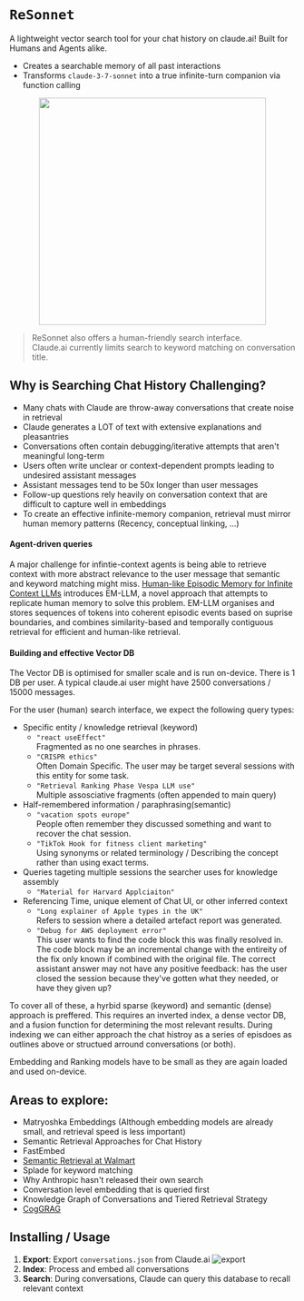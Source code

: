 # `ReSonnet`

A lightweight vector search tool for your chat history on claude.ai! Built for Humans and Agents alike.
- Creates a searchable memory of all past interactions
- Transforms `claude-3-7-sonnet` into a true infinite-turn companion via function calling

<div align="center">
    <img src="https://github.com/user-attachments/assets/8a255ca4-f00a-4c7c-8eb1-51905279fc28" width="400">
</div>

> ReSonnet also offers a human-friendly search interface. \
> Claude.ai currently limits search to keyword matching on conversation title.


## Why is Searching Chat History Challenging?

- Many chats with Claude are throw-away conversations that create noise in retrieval
- Claude generates a LOT of text with extensive explanations and pleasantries
- Conversations often contain debugging/iterative attempts that aren't meaningful long-term
- Users often write unclear or context-dependent prompts leading to undesired assistant messages
- Assistant messages tend to be 50x longer than user messages
- Follow-up questions rely heavily on conversation context that are difficult to capture well in embeddings
- To create an effective infinite-memory companion, retrieval must mirror human memory patterns (Recency, conceptual linking, ...)

#### Agent-driven queries

A major challenge for infintie-context agents is being able to retrieve context with more abstract relevance to the user message that semantic and keyword matching might miss. [Human-like Episodic Memory for Infinite Context LLMs](https://arxiv.org/abs/2407.09450) introduces EM-LLM, a novel approach that attempts to replicate human memory to solve this problem. EM-LLM organises and stores sequences of tokens into coherent episodic events based on suprise boundaries, and combines similarity-based and temporally contiguous retrieval for efficient and human-like retrieval. 

#### Building and effective Vector DB

The Vector DB is optimised for smaller scale and is run on-device. There is 1 DB per user. A typical claude.ai user might have 2500 conversations / 15000 messages.

For the user (human) search interface, we expect the following query types:

- Specific entity / knowledge retrieval (keyword)
    - `"react useEffect"` \
Fragmented as no one searches in phrases.
    - `"CRISPR ethics"` \
Often Domain Specific. The user may be target several sessions with this entity for some task.
    - `"Retrieval Ranking Phase Vespa LLM use"` \
Multiple assosciative fragments (often appended to main query)
- Half-remembered information / paraphrasing(semantic)
    - `"vacation spots europe"` \
People often remember they discussed something and want to recover the chat session.
    - `"TikTok Hook for fitness client marketing"` \
Using synonyms or related terminology / Describing the concept rather than using exact terms.
- Queries tageting multiple sessions the searcher uses for knowledge assembly
    - `"Material for Harvard Applciaiton"`
- Referencing Time, unique element of Chat UI, or other inferred context
    - `"Long explainer of Apple types in the UK"` \
Refers to session where a detailed artefact report was generated.
    - `"Debug for AWS deployment error"` \
This user wants to find the code block this was finally resolved in. The code block may be an incremental change with the entireity of the fix only known if combined with the original file. The correct assistant answer may not have any positive feedback: has the user closed the session because they've gotten what they needed, or have they given up?


To cover all of these, a hyrbid sparse (keyword) and semantic (dense) approach is preffered. This requires an inverted index, a dense vector DB, and a fusion function for determining the most relevant results. During indexing we can either approach the chat histroy as a series of episdoes as outlines above or structued arround conversations (or both).

Embedding and Ranking models have to be small as they are again loaded and used on-device.

## Areas to explore:
- Matryoshka Embeddings (Although embedding models are already small, and retrieval speed is less important)
- Semantic Retrieval Approaches for Chat History
- FastEmbed
- [Semantic Retrieval at Walmart](https://arxiv.org/abs/2412.04637)
- Splade for keyword matching
- Why Anthropic hasn't released their own search
- Conversation level embedding that is queried first 
- Knowledge Graph of Conversations and Tiered Retrieval Strategy
- [CogGRAG](https://arxiv.org/abs/2503.06567)


## Installing / Usage

1. **Export**: Export `conversations.json` from Claude.ai
    ![export](https://github.com/user-attachments/assets/e0ccd6d1-b3ff-4f3e-95db-a0f6be3b11ae)
2. **Index**: Process and embed all conversations
3. **Search**: During conversations, Claude can query this database to recall relevant context
